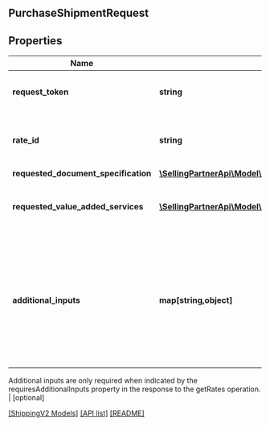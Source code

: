 ## PurchaseShipmentRequest

## Properties

Name | Type | Description | Notes
------------ | ------------- | ------------- | -------------
**request_token** | **string** | A unique token generated to identify a getRates operation. |
**rate_id** | **string** | An identifier for the rate (shipment offering) provided by a shipping service provider. |
**requested_document_specification** | [**\SellingPartnerApi\Model\ShippingV2\RequestedDocumentSpecification**](RequestedDocumentSpecification.md) |  |
**requested_value_added_services** | [**\SellingPartnerApi\Model\ShippingV2\RequestedValueAddedService[]**](RequestedValueAddedService.md) | The value-added services to be added to a shipping service purchase. | [optional]
**additional_inputs** | **map[string,object]** | The additional inputs required to purchase a shipping offering, in JSON format. The JSON provided here must adhere to the JSON schema that is returned in the response to the getAdditionalInputs operation.

Additional inputs are only required when indicated by the requiresAdditionalInputs property in the response to the getRates operation. | [optional]

[[ShippingV2 Models]](../) [[API list]](../../Api) [[README]](../../../README.md)
